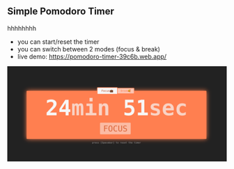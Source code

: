 ## Simple Pomodoro Timer
hhhhhhhh
- you can start/reset the timer
- you can switch between 2 modes (focus & break)
- live demo: https://pomodoro-timer-39c6b.web.app/
<div style="text-align: center;">
  <img src="./resources/screenshot.png" />
</div>
